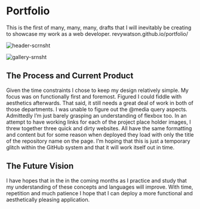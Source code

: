 # Portfolio

This is the first of many, many, many, drafts that I will inevitably be creating to showcase my work as a web developer.
revywatson.github.io/portfolio/

![header-scrnsht](https://user-images.githubusercontent.com/76264693/107136576-a6746980-68d2-11eb-9ef3-ba5a5e081a0e.jpg)


![gallery-srnsht](https://user-images.githubusercontent.com/76264693/107136578-aaa08700-68d2-11eb-88d3-9bee1dcd886d.jpg)


## The Process and Current Product

Given the time constraints I chose to keep my design relatively simple. My focus was on functionally first and foremost. Figured I could fiddle with aesthetics afterwards. That said, it still needs a great deal of work in both of those departments. I was unable to figure out the @media query aspects. Admittedly I’m just barely grasping an understanding of flexbox too. In an attempt to have working links for each of the project place holder images, I threw together three quick and dirty websites. All have the same formatting and content but for some reason when deployed they load with only the title of the repository name on the page. I’m hoping that this is just a temporary glitch within the GitHub system and that it will work itself out in time. 

## The Future Vision

I have hopes that in the in the coming months as I practice and study that my understanding of these concepts and languages will improve. With time, repetition and much patience I hope that I can deploy a more functional and aesthetically pleasing application.
